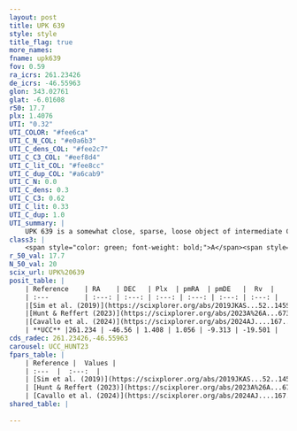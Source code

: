 ```yaml
---
layout: post
title: UPK 639
style: style
title_flag: true
more_names: 
fname: upk639
fov: 0.59
ra_icrs: 261.23426
de_icrs: -46.55963
glon: 343.02761
glat: -6.01608
r50: 17.7
plx: 1.4076
UTI: "0.32"
UTI_COLOR: "#fee6ca"
UTI_C_N_COL: "#e0a6b3"
UTI_C_dens_COL: "#fee2c7"
UTI_C_C3_COL: "#eef8d4"
UTI_C_lit_COL: "#fee8cc"
UTI_C_dup_COL: "#a6cab9"
UTI_C_N: 0.0
UTI_C_dens: 0.3
UTI_C_C3: 0.62
UTI_C_lit: 0.33
UTI_C_dup: 1.0
UTI_summary: |
    UPK 639 is a somewhat close, sparse, loose object of intermediate C3 quality. It is poorly studied in the literature.<br><br><span style="color: #99180f; font-weight: bold;">Warning: </span>contains less than 25 stars with <i>P>0.5</i> estimated.
class3: |
    <span style="color: green; font-weight: bold;">A</span><span style="color: red; font-weight: bold;">C</span>
r_50_val: 17.7
N_50_val: 20
scix_url: UPK%20639
posit_table: |
    | Reference    | RA    | DEC   | Plx  | pmRA  | pmDE   |  Rv  |
    | :---         | :---: | :---: | :---: | :---: | :---: | :---: |
    |[Sim et al. (2019)](https://scixplorer.org/abs/2019JKAS...52..145S) | 261.893 | -46.291 | -- | 1.15 | -9.3 | -- |
    |[Hunt & Reffert (2023)](https://scixplorer.org/abs/2023A%26A...673A.114H) | 261.039 | -46.632 | 1.402 | 0.956 | -9.241 | -22.77 |
    |[Cavallo et al. (2024)](https://scixplorer.org/abs/2024AJ....167...12C) | 261.142 | -46.594 | 1.401 | -- | -- | -- |
    | **UCC** |261.234 | -46.56 | 1.408 | 1.056 | -9.313 | -19.501 | 
cds_radec: 261.23426,-46.55963
carousel: UCC_HUNT23
fpars_table: |
    | Reference |  Values |
    | :---  |  :---:  |
    | [Sim et al. (2019)](https://scixplorer.org/abs/2019JKAS...52..145S) | `d_pc=707, log(age)=8.9` |
    | [Hunt & Reffert (2023)](https://scixplorer.org/abs/2023A%26A...673A.114H) | `AV50=0.392, diffAV50=0.694, MOD50=9.121, logAge50=8.678` |
    | [Cavallo et al. (2024)](https://scixplorer.org/abs/2024AJ....167...12C) | `AV50=0.49, dMod50=9.08, logAge50=8.69, [Fe/H]50=-0.08` |
shared_table: |
    
---
```

